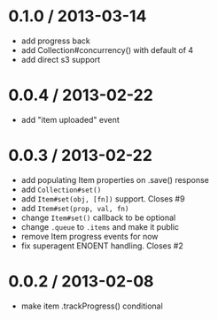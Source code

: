 
0.1.0 / 2013-03-14
==================

  * add progress back
  * add Collection#concurrency() with default of 4
  * add direct s3 support

0.0.4 / 2013-02-22
==================

  * add "item uploaded" event

0.0.3 / 2013-02-22
==================

  * add populating Item properties on .save() response
  * add `Collection#set()`
  * add `Item#set(obj, [fn])` support. Closes #9
  * add `Item#set(prop, val, fn)`
  * change `Item#set()` callback to be optional
  * change `.queue` to `.items` and make it public
  * remove Item progress events for now
  * fix superagent ENOENT handling. Closes #2

0.0.2 / 2013-02-08
==================

  * make item .trackProgress() conditional
